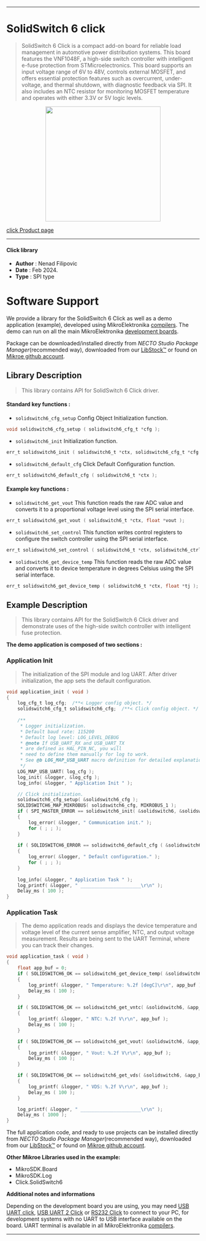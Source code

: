 
---
# SolidSwitch 6 click

> SolidSwitch 6 Click is a compact add-on board for reliable load management in automotive power distribution systems. This board features the VNF1048F, a high-side switch controller with intelligent e-fuse protection from STMicroelectronics. This board supports an input voltage range of 6V to 48V, controls external MOSFET, and offers essential protection features such as overcurrent, under-voltage, and thermal shutdown, with diagnostic feedback via SPI. It also includes an NTC resistor for monitoring MOSFET temperature and operates with either 3.3V or 5V logic levels.

<p align="center">
  <img src="https://download.mikroe.com/images/click_for_ide/solidswitch6_click.png" height=300px>
</p>

[click Product page](https://www.mikroe.com/solidswitch-6-click)

---


#### Click library

- **Author**        : Nenad Filipovic
- **Date**          : Feb 2024.
- **Type**          : SPI type


# Software Support

We provide a library for the SolidSwitch 6 Click
as well as a demo application (example), developed using MikroElektronika
[compilers](https://www.mikroe.com/necto-studio).
The demo can run on all the main MikroElektronika [development boards](https://www.mikroe.com/development-boards).

Package can be downloaded/installed directly from *NECTO Studio Package Manager*(recommended way), downloaded from our [LibStock&trade;](https://libstock.mikroe.com) or found on [Mikroe github account](https://github.com/MikroElektronika/mikrosdk_click_v2/tree/master/clicks).

## Library Description

> This library contains API for SolidSwitch 6 Click driver.

#### Standard key functions :

- `solidswitch6_cfg_setup` Config Object Initialization function.
```c
void solidswitch6_cfg_setup ( solidswitch6_cfg_t *cfg );
```

- `solidswitch6_init` Initialization function.
```c
err_t solidswitch6_init ( solidswitch6_t *ctx, solidswitch6_cfg_t *cfg );
```

- `solidswitch6_default_cfg` Click Default Configuration function.
```c
err_t solidswitch6_default_cfg ( solidswitch6_t *ctx );
```

#### Example key functions :

- `solidswitch6_get_vout` This function reads the raw ADC value and converts it to a proportional voltage level using the SPI serial interface.
```c
err_t solidswitch6_get_vout ( solidswitch6_t *ctx, float *vout );
```

- `solidswitch6_set_control` This function writes control registers to configure the switch controller using the SPI serial interface.
```c
err_t solidswitch6_set_control ( solidswitch6_t *ctx, solidswitch6_ctrl_t ctrl );
```

- `solidswitch6_get_device_temp` This function reads the raw ADC value and converts it to device temperature in degrees Celsius using the SPI serial interface.
```c
err_t solidswitch6_get_device_temp ( solidswitch6_t *ctx, float *tj );
```

## Example Description

> This library contains API for the SolidSwitch 6 Click driver
> and demonstrate uses of the high-side switch controller with intelligent fuse protection.

**The demo application is composed of two sections :**

### Application Init

> The initialization of the SPI module and log UART.
> After driver initialization, the app sets the default configuration.

```c
void application_init ( void )
{
    log_cfg_t log_cfg;  /**< Logger config object. */
    solidswitch6_cfg_t solidswitch6_cfg;  /**< Click config object. */
    
    /** 
     * Logger initialization.
     * Default baud rate: 115200
     * Default log level: LOG_LEVEL_DEBUG
     * @note If USB_UART_RX and USB_UART_TX 
     * are defined as HAL_PIN_NC, you will 
     * need to define them manually for log to work. 
     * See @b LOG_MAP_USB_UART macro definition for detailed explanation.
     */
    LOG_MAP_USB_UART( log_cfg );
    log_init( &logger, &log_cfg );
    log_info( &logger, " Application Init " );

    // Click initialization.
    solidswitch6_cfg_setup( &solidswitch6_cfg );
    SOLIDSWITCH6_MAP_MIKROBUS( solidswitch6_cfg, MIKROBUS_1 );
    if ( SPI_MASTER_ERROR == solidswitch6_init( &solidswitch6, &solidswitch6_cfg ) )
    {
        log_error( &logger, " Communication init." );
        for ( ; ; );
    }
    
    if ( SOLIDSWITCH6_ERROR == solidswitch6_default_cfg ( &solidswitch6 ) )
    {
        log_error( &logger, " Default configuration." );
        for ( ; ; );
    }
    
    log_info( &logger, " Application Task " );
    log_printf( &logger, " ______________________\r\n" );
    Delay_ms ( 100 );
}
```

### Application Task

> The demo application reads and displays the device temperature 
> and voltage level of the current sense amplifier, NTC, and output voltage measurement.
> Results are being sent to the UART Terminal, where you can track their changes.

```c
void application_task ( void )
{
    float app_buf = 0;
    if ( SOLIDSWITCH6_OK == solidswitch6_get_device_temp( &solidswitch6, &app_buf ) )
    {
        log_printf( &logger, " Temperature: %.2f [degC]\r\n", app_buf );
        Delay_ms ( 100 );
    }

    if ( SOLIDSWITCH6_OK == solidswitch6_get_vntc( &solidswitch6, &app_buf ) )
    {
        log_printf( &logger, " NTC: %.2f V\r\n", app_buf );
        Delay_ms ( 100 );
    }

    if ( SOLIDSWITCH6_OK == solidswitch6_get_vout( &solidswitch6, &app_buf ) )
    {
        log_printf( &logger, " Vout: %.2f V\r\n", app_buf );
        Delay_ms ( 100 );
    }

    if ( SOLIDSWITCH6_OK == solidswitch6_get_vds( &solidswitch6, &app_buf ) )
    {
        log_printf( &logger, " VDS: %.2f V\r\n", app_buf );
        Delay_ms ( 100 );
    }

    log_printf( &logger, " ______________________\r\n" );
    Delay_ms ( 1000 );
}
```

The full application code, and ready to use projects can be installed directly from *NECTO Studio Package Manager*(recommended way), downloaded from our [LibStock&trade;](https://libstock.mikroe.com) or found on [Mikroe github account](https://github.com/MikroElektronika/mikrosdk_click_v2/tree/master/clicks).

**Other Mikroe Libraries used in the example:**

- MikroSDK.Board
- MikroSDK.Log
- Click.SolidSwitch6

**Additional notes and informations**

Depending on the development board you are using, you may need
[USB UART click](https://www.mikroe.com/usb-uart-click),
[USB UART 2 Click](https://www.mikroe.com/usb-uart-2-click) or
[RS232 Click](https://www.mikroe.com/rs232-click) to connect to your PC, for
development systems with no UART to USB interface available on the board. UART
terminal is available in all MikroElektronika
[compilers](https://shop.mikroe.com/compilers).

---
